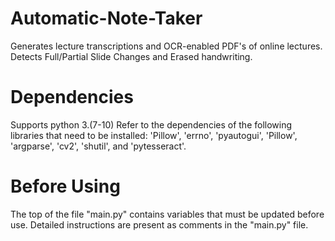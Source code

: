 Automatic-Note-Taker
=====================
Generates lecture transcriptions and OCR-enabled PDF's of online lectures. 
Detects Full/Partial Slide Changes and Erased handwriting. 

Dependencies
============
Supports python 3.(7-10)
    Refer to the dependencies of the following libraries that need to be installed:
    'Pillow', 'errno', 'pyautogui', 'Pillow', 'argparse', 'cv2', 'shutil', and 'pytesseract'.

Before Using 
============
The top of the file "main.py" contains variables that must be updated before use.
Detailed instructions are present as comments in the "main.py" file. 
